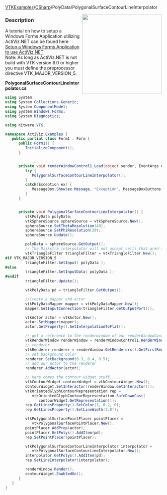 [VTKExamples](/index/)/[CSharp](/CSharp)/PolyData/PolygonalSurfaceContourLineInterpolator

<img align="right" src="https://github.com/lorensen/VTKExamples/blob/gh-pages/Testing/Baseline/PolyData/TestPolygonalSurfaceContourLineInterpolator.png?raw=true" width="256" />

### Description
A tutorial on how to setup a Windows Forms Application utilizing ActiViz.NET can be found here: [Setup a Windows Forms Application to use ActiViz.NET](http://www.vtk.org/Wiki/VTK/CSharp/ActiViz.NET)<br />
Note: As long as ActiViz.NET is not build with VTK version 6.0 or higher you must define the preprocessor directive VTK_MAJOR_VERSION_5.

**PolygonalSurfaceContourLineInterpolator.cs**
```csharp
using System;
using System.Collections.Generic;
using System.ComponentModel;
using System.Windows.Forms;
using System.Diagnostics;

using Kitware.VTK;

namespace ActiViz.Examples {
   public partial class Form1 : Form {
      public Form1() {
         InitializeComponent();
      }


      private void renderWindowControl1_Load(object sender, EventArgs e) {
         try {
            PolygonalSurfaceContourLineInterpolator();
         }
         catch(Exception ex) {
            MessageBox.Show(ex.Message, "Exception", MessageBoxButtons.OK);
         }
      }


      private void PolygonalSurfaceContourLineInterpolator() { 
         vtkPolyData polyData;
         vtkSphereSource sphereSource = vtkSphereSource.New();
         sphereSource.SetThetaResolution(40);
         sphereSource.SetPhiResolution(20);
         sphereSource.Update();

         polyData = sphereSource.GetOutput();
         // The Dijkstra interpolator will not accept cells that aren't triangles
         vtkTriangleFilter triangleFilter = vtkTriangleFilter.New();
#if VTK_MAJOR_VERSION_5
         triangleFilter.SetInput( polyData );
#else
         triangleFilter.SetInputData( polyData );
#endif
         triangleFilter.Update();

         vtkPolyData pd = triangleFilter.GetOutput();

         //Create a mapper and actor
         vtkPolyDataMapper mapper = vtkPolyDataMapper.New();
         mapper.SetInputConnection(triangleFilter.GetOutputPort());

         vtkActor actor = vtkActor.New();
         actor.SetMapper(mapper);
         actor.GetProperty().SetInterpolationToFlat();

         // get a reference to the renderwindow of our renderWindowControl1
         vtkRenderWindow renderWindow = renderWindowControl1.RenderWindow;
         // renderer
         vtkRenderer renderer = renderWindow.GetRenderers().GetFirstRenderer();
         // set background color
         renderer.SetBackground(0.3, 0.4, 0.5);
         // add our actor to the renderer
         renderer.AddActor(actor);

         // Here comes the contour widget stuff.....
         vtkContourWidget contourWidget = vtkContourWidget.New();
         contourWidget.SetInteractor(renderWindow.GetInteractor());
         vtkOrientedGlyphContourRepresentation rep = 
            vtkOrientedGlyphContourRepresentation.SafeDownCast(
               contourWidget.GetRepresentation());
         rep.GetLinesProperty().SetColor(1, 0.2, 0);
         rep.GetLinesProperty().SetLineWidth(3.0f);

         vtkPolygonalSurfacePointPlacer pointPlacer = 
            vtkPolygonalSurfacePointPlacer.New();
         pointPlacer.AddProp(actor);
         pointPlacer.GetPolys().AddItem(pd);
         rep.SetPointPlacer(pointPlacer);

         vtkPolygonalSurfaceContourLineInterpolator interpolator = 
            vtkPolygonalSurfaceContourLineInterpolator.New();
         interpolator.GetPolys().AddItem(pd);
         rep.SetLineInterpolator(interpolator);

         renderWindow.Render();
         contourWidget.EnabledOn();
      }
   }
}
```
